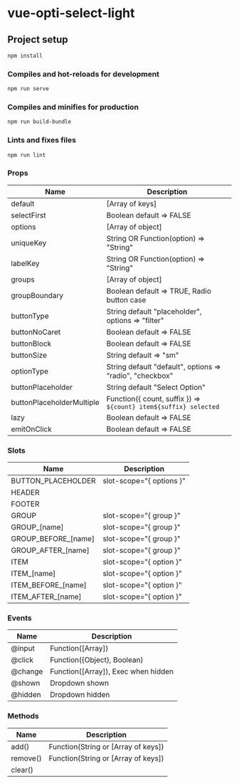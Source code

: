 # vue-opti-select-light

## Project setup
```sh
npm install
```

### Compiles and hot-reloads for development
```sh
npm run serve
```

### Compiles and minifies for production
```sh
npm run build-bundle
```

### Lints and fixes files
```sh
npm run lint
```
### Props
| Name | Description |
| ------ | ------ |
| default | [Array of keys] |
| selectFirst | Boolean default => FALSE |
| options | [Array of object] |
| uniqueKey | String OR Function(option) => "String" |
| labelKey | String OR Function(option) => "String" |
| groups | [Array of object] |
| groupBoundary | Boolean default => TRUE, Radio button case |
| buttonType | String default "placeholder", options => "filter" |
| buttonNoCaret | Boolean default => FALSE |
| buttonBlock | Boolean default => FALSE |
| buttonSize | String default => "sm" |
| optionType | String default "default", options => "radio", "checkbox" |
| buttonPlaceholder | String default "Select Option" |
| buttonPlaceholderMultiple | Function({ count, suffix })  => `${count} item${suffix} selected` |
| lazy | Boolean default => FALSE |
| emitOnClick | Boolean default => FALSE |

### Slots
| Name | Description |
| ------ | ------ |
| BUTTON_PLACEHOLDER | slot-scope="{ options }" |
| HEADER | |
| FOOTER | |
| GROUP | slot-scope="{ group }" |
| GROUP_[name] | slot-scope="{ group }" |
| GROUP_BEFORE_[name] | slot-scope="{ group }" |
| GROUP_AFTER_[name] | slot-scope="{ group }" |
| ITEM | slot-scope="{ option }" |
| ITEM_[name] | slot-scope="{ option }" |
| ITEM_BEFORE_[name] | slot-scope="{ option }" |
| ITEM_AFTER_[name] | slot-scope="{ option }" |

### Events
| Name | Description |
| ------ | ------ |
| @input | Function([Array]) |
| @click | Function({Object}, Boolean) |
| @change | Function([Array]), Exec when hidden |
| @shown | Dropdown shown |
| @hidden | Dropdown hidden |

### Methods
| Name | Description |
| ------ | ------ |
| add() | Function(String or [Array of keys]) |
| remove() | Function(String or [Array of keys]) |
| clear() | |